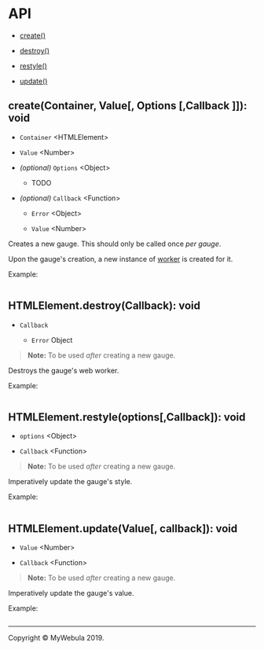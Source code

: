 # API

- [create()](#create)

- [destroy()](#destroy)

- [restyle()](#restyle)

- [update()](#update)

<h2 id="create">create(Container, Value[, Options [,Callback ]]): void</h2>

- `Container` \<HTMLElement\>

- `Value` \<Number\>

- _(optional)_ `Options` \<Object\>

  - TODO

- _(optional)_ `Callback` \<Function\>

  - `Error` \<Object\>

  - `Value` \<Number\>

Creates a new gauge. This should only be called once _per gauge_.

Upon the gauge's creation, a new instance of [worker]() is created for it.

Example:

```javascript
```

<h2 id="destroy">HTMLElement.destroy(Callback): void</h2>

- `Callback`

  - `Error` Object

> **Note:** To be used _after_ creating a new gauge.

Destroys the gauge's web worker.

Example:

```javascript
```

<h2 id="restyle">HTMLElement.restyle(options[,Callback]): void</h2>

- `options` \<Object\>

- `Callback` \<Function\>

> **Note:** To be used _after_ creating a new gauge.

Imperatively update the gauge's style.

Example:

```javascript
```

<h2 id="update">HTMLElement.update(Value[, callback]): void</h2>

- `Value` \<Number\>

- `Callback` \<Function\>

> **Note:** To be used _after_ creating a new gauge.

Imperatively update the gauge's value.

Example:

```javascript
```

---
Copyright &copy; MyWebula 2019.
